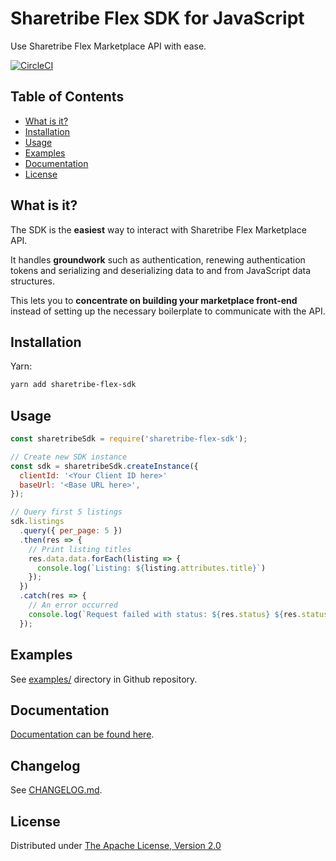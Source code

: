 # Sharetribe Flex SDK for JavaScript

Use Sharetribe Flex Marketplace API with ease.

[![CircleCI](https://circleci.com/gh/sharetribe/flex-sdk-js.svg?style=svg&circle-token=f2209b7cd8300d10f73d359072d7f03f81bff8f4)](https://circleci.com/gh/sharetribe/flex-sdk-js)

## Table of Contents

* [What is it?](#what-is-it)
* [Installation](#installation)
* [Usage](#usage)
* [Examples](#examples)
* [Documentation](#documentation)
* [License](#license)

## What is it?

The SDK is the **easiest** way to interact with Sharetribe Flex
Marketplace API.

It handles **groundwork** such as authentication, renewing
authentication tokens and serializing and deserializing data to and from
JavaScript data structures.

This lets you to **concentrate on building your marketplace
front-end** instead of setting up the necessary boilerplate to
communicate with the API.

## Installation

Yarn:

```sh
yarn add sharetribe-flex-sdk
```

## Usage

```js
const sharetribeSdk = require('sharetribe-flex-sdk');

// Create new SDK instance
const sdk = sharetribeSdk.createInstance({
  clientId: '<Your Client ID here>'
  baseUrl: '<Base URL here>',
});

// Query first 5 listings
sdk.listings
  .query({ per_page: 5 })
  .then(res => {
    // Print listing titles
    res.data.data.forEach(listing => {
      console.log(`Listing: ${listing.attributes.title}`)
    });
  })
  .catch(res => {
    // An error occurred
    console.log(`Request failed with status: ${res.status} ${res.statusText}`);
  });
```

## Examples

See [examples/](https://github.com/sharetribe/flex-sdk-js/tree/master/examples/) directory in Github repository.

## Documentation

[Documentation can be found here](https://sharetribe.github.io/flex-sdk-js/).

## Changelog

See [CHANGELOG.md](https://github.com/sharetribe/flex-sdk-js/tree/master/CHANGELOG.md).

## License

Distributed under [The Apache License, Version 2.0](https://github.com/sharetribe/flex-sdk-js/tree/master/LICENSE)
